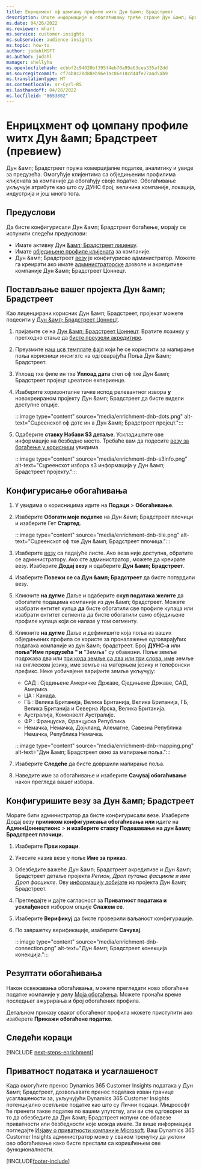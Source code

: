 ```yaml
---
title: Енрицхмент оф цомпанy профиле wитх Дун &амп; Брадстреет
description: Опште информације о обогаћивању треће стране Дун &амп; Брадстреет.
ms.date: 04/26/2022
ms.reviewer: mhart
ms.service: customer-insights
ms.subservice: audience-insights
ms.topic: how-to
author: jodahlMSFT
ms.author: jodahl
manager: shellyha
ms.openlocfilehash: ecbbf2c94020bf395f4eb70a99a63cea335af2dd
ms.sourcegitcommit: cf74b8c20d88eb96e1ac86e18cd44fe27aad5ab9
ms.translationtype: HT
ms.contentlocale: sr-Cyrl-RS
ms.lasthandoff: 04/28/2022
ms.locfileid: "8653802"
---
```

# <a name="enrichment-of-company-profiles-with-dun--bradstreet-preview"></a>Енрицхмент оф цомпанy профиле wитх Дун &амп; Брадстреет (превиеw)

Дун &амп; Брадстреет пружа комерцијалне податке, аналитику и увиде за предузећа. Омогућује клијентима са обједињеним профилима клијената за компаније да обогаћују своје податке. Обогаћивање укључује атрибуте као што су ДУНС број, величина компаније, локација, индустрија и још много тога.

## <a name="prerequisites"></a>Предуслови

Да бисте конфигурисали Дун &амп; Брадстреет богаћење, морају се испунити следећи предуслови:

- Имате активну Дун [&амп; Брадстреет лиценцу](https://www.dnb.com/marketing/media/give-your-data-a-boost.html?source=microsoft_audience_insights).
- Имате [обједињене профиле клијената](customer-profiles.md) за компаније.
- Дун &амп; Брадстреет [везу](connections.md) је конфигурисао администратор. Можете га креирати ако имате [администраторске](permissions.md#admin) дозволе и акредитиве компаније Дун &амп; Брадстреет Цоннецт. 

## <a name="setting-up-your-dun--bradstreet-project"></a>Постављање вашег пројекта Дун &амп; Брадстреет

Као лиценцирани корисник Дун &амп; Брадстреет, пројекат можете подесити у [Дун &амп; Брадстреет Цоннецт](https://connect.dnb.com?lead_source=microsoft_audienceinsights). 


1. пријавите се на [Дун &амп; Брадстреет Цоннецт](https://connect.dnb.com?lead_source=microsoft_audienceinsights). Вратите лозинку у претходно стање да [бисте преузели акредитиве](https://sso.dnb.com/signin/forgot-password?lead_source=microsoft_audienceinsights).

1. Преузмите [наш цсв темплате фајл](https://c360devenrichment.blob.core.windows.net/mapping/DnBCIdatamapping.csv) који ће се користити за мапирање поља корисници инсигхтс на одговарајућа Поља Дун &амп; Брадстреет. 

1. Уплоад тхе филе ин тхе **Уплоад дата** степ оф тхе Дун &амп; Брадстреет пројецт цреатион еxпериенце. 

1. Изаберите хоризонталне тачке испод релевантног извора **у** новокреираном пројекту Дун &амп; Брадстреет да бисте видели доступне опције.

   :::image type="content" source="media/enrichment-dnb-dots.png" alt-text="Сцреенсхот оф дотс ин а Дун &амп; Брадстреет пројецт.":::

1. Одаберите **ставку Набави S3 детаље**. Ускладиштите ове информације на безбедно место. Требаће вам да подесите [везу за богаћење у корисници](#configure-a-connection-for-dun--bradstreet) увидима. 

   :::image type="content" source="media/enrichment-dnb-s3info.png" alt-text="Сцреенсхот избора s3 информација у Дун &амп; Брадстреет пројекту.":::



## <a name="configure-the-enrichment"></a>Конфигурисање обогаћивања

1. У увидима о корисницима идите на **Подаци** > **Обогаћивање**.

1. Изаберите **Обогати моје податке** на Дун &амп; Брадстреет плочици и изаберите Гет **Стартед**.

   :::image type="content" source="media/enrichment-dnb-tile.png" alt-text="Сцреенсхот оф тхе Дун &амп; Брадстреет плочица.":::

1. Изаберите [везу](connections.md) са падајуће листе. Ако веза није доступна, обратите се администратору. Ако сте администратор, можете да креирате везу. Изаберите **Додај везу** и одаберите **Дун &амп; Брадстреет**. 

1. Изаберите **Повежи се са Дун &амп; Брадстреет** да бисте потврдили везу.

1. Кликните **на дугме** Даље и одаберите **скуп података желите** да обогатите подацима компаније из дун &амп; брадстреет. Можете изабрати ентитет купца **да** бисте обогатили све профиле купаца или изабрати ентитет сегмента да бисте обогатили само обједињене профиле купаца који се налазе у том сегменту.

1. Кликните **на дугме** Даље и дефинишите која поља из ваших обједињених профила се користе за проналажење одговарајућих података компаније из дун &амп; брадстреет. Број **ДУНС-а** или **поља"Име предузећа** **" и** "Земља" су обавезни. Поље земље подржава два или [три кода земље са два или три слова, име](https://www.iso.org/iso-3166-country-codes.html) земље на енглеском језику, име земље на матерњем језику и телефонски префикс. Неке уобичајене варијанте земље укључују:

   * САД : Сједињене Америчке Државе, Сједињене Државе, САД, Америка.
   * ЦА : Канада.
   * ГБ : Велика Британија, Велика Британија, Велика Британија, ГБ, Велика Британија и Северна Ирска, Велика Британија.
   * Аустралија, Комонвелт Аустралије.
   * ФР : Француска, Француска Република.
   * Немачка, Немачка, Дојчланд, Алемагне, Савезна Република Немачка, Република Немачка.

   :::image type="content" source="media/enrichment-dnb-mapping.png" alt-text="Дун &амп; Брадстреет окно за мапирање поља.":::

1. Изаберите **Следеће** да бисте довршили мапирање поља.

1. Наведите име за обогаћивање и изаберите **Сачувај обогаћивање** након прегледа вашег избора.


## <a name="configure-a-connection-for-dun--bradstreet"></a>Конфигуришите везу за Дун &амп; Брадстреет 

Морате бити администратор да бисте конфигурисали везе. Изаберите Додај везу **приликом конфигурисања обогаћивања или** *идите* на **АдминЦоннецтионс** > **и изаберите** **ставку Подешавање на дун &амп; Брадстреет плочици.**

1. Изаберите **Први кораци**. 

1. Унесите назив везе у поље **Име за приказ**.

1. Обезбедите важеће Дун &амп; Брадстреет акредитиве и Дун &амп; Брадстреет детаље пројекта *Регион, Дроп путања фасцикле и име Дроп фасцикле*. Ову [информацију добијате](#setting-up-your-dun--bradstreet-project) из пројекта Дун &амп; Брадстреет.

1. Прегледајте и дајте сагласност за **Приватност података и усклађеност** избором опције **Слажем се**.

1. Изаберите **Верификуј** да бисте проверили ваљаност конфигурације.

1. По завршетку верификације, изаберите **Сачувај**.
   
   :::image type="content" source="media/enrichment-dnb-connection.png" alt-text="Дун &амп; Брадстреет конекција конекција.":::

## <a name="enrichment-results"></a>Резултати обогаћивања

Након освежавања обогаћивања, можете прегледати ново обогаћене податке компаније у делу [Моја обогаћења](enrichment-hub.md). Можете пронаћи време последњег ажурирања и број обогаћених профила.

Детаљном приказу сваког обогаћеног профила можете приступити ако изаберете **Прикажи обогаћене податке**.

## <a name="next-steps"></a>Следећи кораци

[!INCLUDE [next-steps-enrichment](includes/next-steps-enrichment.md)]

## <a name="data-privacy-and-compliance"></a>Приватност података и усаглашеност

Када омогућите пренос Dynamics 365 Customer Insights података у Дун &амп; Брадстреет, дозвољавате пренос података изван границе усаглашености за, укључујући Dynamics 365 Customer Insights потенцијално осетљиве податке као што су Лични подаци. Мицрософт ће пренети такве податке по вашем упутству, али ви сте одговорни за то да обезбедите да Дун &амп; Брадстреет испуни све обавезе приватности или безбедности које можда имате. За више информација погледајте [Изјаву о приватности компаније Microsoft](https://go.microsoft.com/fwlink/?linkid=396732).
Ваш Dynamics 365 Customer Insights администратор може у сваком тренутку да уклони ово обогаћивање како бисте престали са коришћењем ове функционалности.


[!INCLUDE[footer-include](includes/footer-banner.md)]
